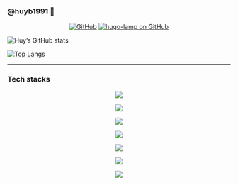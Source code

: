 ### @huyb1991 👋

<p align="center">
  <a href="https://github.com/huyb1991"><img src="https://img.shields.io/github/followers/huyb1991.svg?label=GitHub&style=social" alt="GitHub"></a>
  <a href="https://github.com/huyb1991/hugo-lamp"><img src="https://img.shields.io/github/stars/huyb1991/hugo-lamp.svg?label=hugo-lamp&style=social" alt="hugo-lamp on GitHub"></a>
</p>

![Huy’s GitHub stats](https://github-readme-stats.vercel.app/api?username=huyb1991&count_private=true&show_icons=true&theme=transparent)

[![Top Langs](https://github-readme-stats.vercel.app/api/top-langs/?username=huyb1991&layout=compact&theme=transparent)](https://github.com/anuraghazra/github-readme-stats)

---
### Tech stacks

<!-- Web knownledge & Tools -->
<p align="center">
  <a href="https://skillicons.dev">
    <img src="https://skillicons.dev/icons?i=html,css,js,ts,md,gherkin,svg,regex,vscode,ps,figma,codepen,postman" />
  </a>
</p>
<!-- Front-end -->
<p align="center">
  <a href="https://skillicons.dev">
    <img src="https://skillicons.dev/icons?i=jquery,react,sass,bootstrap,materialui,tailwind,pug,jest,sentry" />
  </a>
</p>
<!-- State management and DB -->
<p align="center">
  <a href="https://skillicons.dev">
    <img src="https://skillicons.dev/icons?i=redux,graphql,prisma,apollo,mysql,mongodb" />
  </a>
</p>
<!-- Build tools-->
<p align="center">
  <a href="https://skillicons.dev">
    <img src="https://skillicons.dev/icons?i=gulp,rollupjs,webpack,vite,babel,tensorflow,stackoverflow" />
  </a>
</p>
<!-- Hosting service-->
<p align="center">
  <a href="https://skillicons.dev">
    <img src="https://skillicons.dev/icons?i=heroku,vercel,netlify,nginx,firebase,aws,webflow" />
  </a>
</p>
<!-- Back-end-->
<p align="center">
  <a href="https://skillicons.dev">
    <img src="https://skillicons.dev/icons?i=php,wordpress,laravel,dotnet,nodejs,jenkins" />
  </a>
</p>
<!-- Base-->
<p align="center">
  <a href="https://skillicons.dev">
    <img src="https://skillicons.dev/icons?i=git,github,gitlab,githubactions,bash,docker,linux" />
  </a>
</p>

<!--
**huyb1991/huyb1991** is a ✨ _special_ ✨ repository because its `README.md` (this file) appears on your GitHub profile.

Here are some ideas to get you started:

- 🔭 I’m currently working on ...
- 🌱 I’m currently learning ...
- 👯 I’m looking to collaborate on ...
- 🤔 I’m looking for help with ...
- 💬 Ask me about ...
- 📫 How to reach me: ...
- 😄 Pronouns: ...
- ⚡ Fun fact: ...
-->
